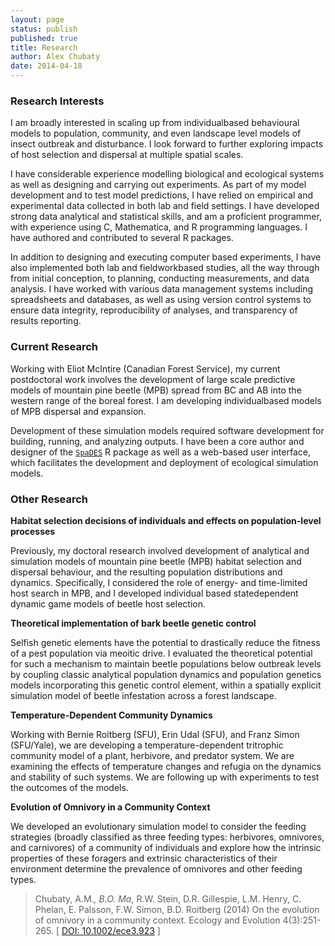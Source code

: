 ```yaml
---
layout: page
status: publish
published: true
title: Research
author: Alex Chubaty
date: 2014-04-18
---
```


### Research Interests

I am broadly interested in scaling up from individual­based behavioural models to population­, community­, and even landscape­ level models of insect outbreak and disturbance. I look forward to further exploring impacts of host selection and dispersal at multiple spatial scales.

I have considerable experience modelling biological and ecological systems as well as designing and carrying out experiments. As part of my model development and to test model predictions, I have relied on empirical and experimental data collected in both lab and field settings. I have developed strong data analytical and statistical skills, and am a proficient programmer, with experience using C, Mathematica, and R programming languages. I have authored and contributed to several R packages.

In addition to designing and executing computer­ based experiments, I have also implemented both lab­ and field­work­based studies, all the way through from initial conception, to planning, conducting measurements, and data analysis. I have worked with various data management systems including spreadsheets and databases, as well as using version control systems to ensure data integrity, reproducibility of analyses, and transparency of results reporting.

### Current Research

Working with Eliot McIntire (Canadian Forest Service), my current postdoctoral work involves the development of large scale predictive models of mountain pine beetle (MPB) spread from BC and AB into the western range of the boreal forest. I am developing individual­based models of MPB dispersal and expansion. 

Development of these simulation models required software development for building, running, and analyzing outputs. I have been a core author and designer of the [`SpaDES`](http://spades.predictiveecology.org/) R package as well as a web­-based user interface, which facilitates the development and deployment of ecological simulation models.

### Other Research

**Habitat selection decisions of individuals and effects on population-level processes**

Previously, my doctoral research involved development of analytical and simulation models of mountain pine beetle (MPB) habitat selection and dispersal behaviour, and the resulting population distributions and dynamics. Specifically, I considered the role of energy­- and time­-limited host search in MPB, and I developed individual based state­dependent dynamic game models of beetle host selection.

**Theoretical implementation of bark beetle genetic control**

Selfish genetic elements have the potential to drastically reduce the fitness of a pest population via meoitic drive. I evaluated the theoretical potential for such a mechanism to maintain beetle populations below outbreak levels by coupling classic analytical population dynamics and population genetics models incorporating this genetic control element, within a spatially explicit simulation model of beetle infestation across a forest landscape.

**Temperature-Dependent Community Dynamics**

Working with Bernie Roitberg (SFU), Erin Udal (SFU), and Franz Simon (SFU/Yale), we are developing a temperature-dependent tritrophic community model of a plant, herbivore, and predator system. We are examining the effects of temperature changes and refugia on the dynamics and stability of such systems. We are following up with experiments to test the outcomes of the models.

**Evolution of Omnivory in a Community Context**

We developed an evolutionary simulation model to consider the feeding strategies (broadly classified as three feeding types: herbivores, omnivores, and carnivores) of a community of individuals and explore how the intrinsic properties of these foragers and extrinsic characteristics of their environment determine the prevalence of omnivores and other feeding types.

> Chubaty, A.M.*, B.O. Ma*, R.W. Stein, D.R. Gillespie, L.M. Henry, C. Phelan, E. Palsson, F.W. Simon, B.D. Roitberg (2014) On the evolution of omnivory in a community context. Ecology and Evolution 4(3):251-265. [ <a href="http://dx.doi.org/10.1002/ece3.923">DOI: 10.1002/ece3.923</a> ]
